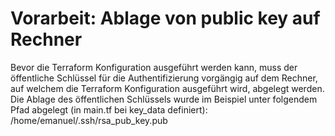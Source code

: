 # Vorarbeit: Ablage von public key auf Rechner
Bevor die Terraform Konfiguration ausgeführt werden kann, muss der öffentliche Schlüssel für die Authentifizierung vorgängig auf dem Rechner, auf welchem die Terraform Konfiguration ausgeführt wird, abgelegt werden. Die Ablage des öffentlichen Schlüssels wurde im Beispiel unter folgendem Pfad abgelegt (in main.tf bei key_data definiert):  
/home/emanuel/.ssh/rsa_pub_key.pub